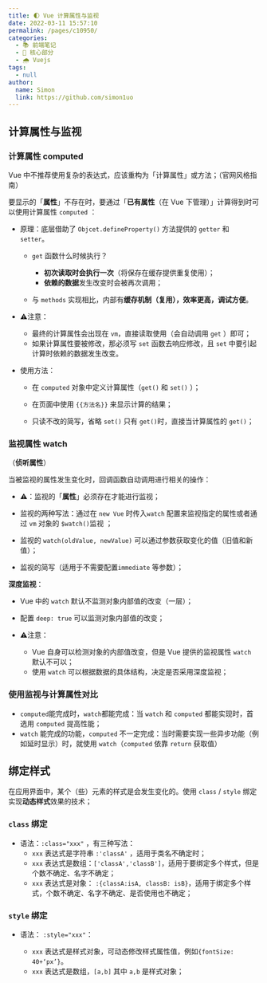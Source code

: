 ```yaml
---
title: 🌓 Vue 计算属性与监视
date: 2022-03-11 15:57:10
permalink: /pages/c10950/
categories: 
  - 📚 前端笔记
  - 🏃 核心部分
  - 🌧️ Vuejs
tags: 
  - null
author: 
  name: Simon
  link: https://github.com/simon1uo
---
```

## 计算属性与监视

### 计算属性 computed

Vue 中不推荐使用复杂的表达式，应该重构为「计算属性」或方法；（官网风格指南）

要显示的「**属性**」不存在时，要通过「**已有属性**（在 Vue 下管理）」计算得到时可以使用计算属性 `computed` ：

+ 原理：底层借助了 `Objcet.defineProperty()` 方法提供的 `getter` 和 `setter`。

  + `get` 函数什么时候执行？
    + **初次读取时会执行一次**（将保存在缓存提供重复使用）；
    + **依赖的数据**发生改变时会被再次调用；

  + 与 `methods` 实现相比，内部有**缓存机制（复用），效率更高，调试方便**。

+ ⚠️注意：

  + 最终的计算属性会出现在 `vm`，直接读取使用（会自动调用 `get` ）即可；
  + 如果计算属性要被修改，那必须写 `set` 函数去响应修改，且 `set` 中要引起计算时依赖的数据发生改变。

+ 使用方法：
  +  在 `computed` 对象中定义计算属性（`get()` 和 `set()` ）；
  + 在页面中使用 `{{方法名}}` 来显示计算的结果；

  + 只读不改的简写，省略 `set()` 只有 `get()`时，直接当计算属性的 `get()`；

### 监视属性 watch

（**侦听属性**）

当被监视的属性发生变化时，回调函数自动调用进行相关的操作：

+ ⚠️：监视的「**属性**」必须存在才能进行监视；

+ 监视的两种写法：通过在 `new Vue` 时传入`watch` 配置来监视指定的属性或者通过 `vm` 对象的 `$watch()`监视  ；
+ 监视的 `watch(oldValue, newValue)` 可以通过参数获取变化的值（旧值和新值）；
+ 监视的简写（适用于不需要配置`immediate` 等参数）；

**深度监视**：

+ Vue 中的 `watch` 默认不监测对象内部值的改变（一层）；
+ 配置 `deep: true` 可以监测对象内部值的改变；

+ ⚠️注意：
  + Vue 自身可以检测对象的内部值改变，但是 Vue 提供的监视属性 `watch` 默认不可以；
  + 使用 `watch` 可以根据数据的具体结构，决定是否采用深度监视；

### 使用监视与计算属性对比

+ `computed`能完成时，`watch`都能完成：当 `watch` 和 `computed` 都能实现时，首选用 `computed` 提高性能；
+ `watch` 能完成的功能，`computed` 不一定完成：当时需要实现一些异步功能（例如延时显示）时，就使用 `watch`（`computed` 依靠 `return` 获取值）

## 绑定样式

在应用界面中，某个（些）元素的样式是会发生变化的。使用 `class` / `style` 绑定实现**动态样式**效果的技术；

### `class` 绑定

+ 语法：`:class="xxx"` ，有三种写法：
  + `xxx` 表达式是字符串 `:'classA'` ，适用于类名不确定时；
  + `xxx` 表达式是数组：`['classA','classB']`，适用于要绑定多个样式，但是个数不确定、名字不确定；
  + `xxx` 表达式是对象： `:{classA:isA, classB: isB}`，适用于绑定多个样式，个数不确定、名字不确定、是否使用也不确定；

### `style` 绑定

+ 语法： `:style="xxx"`：

  + `xxx` 表达式是样式对象，可动态修改样式属性值，例如`{fontSize: 40+‘px’}`。
  + `xxx` 表达式是数组，`[a,b]` 其中 `a,b` 是样式对象；